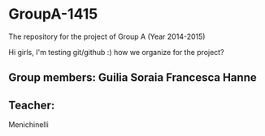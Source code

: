GroupA-1415
===========

The repository for the project of Group A (Year 2014-2015)

Hi girls, I'm testing git/github :) how we organize for the project? 


<h2>Group members:</2>
Guilia
Soraia
Francesca
Hanne

<h2>Teacher:</h2>
Menichinelli
